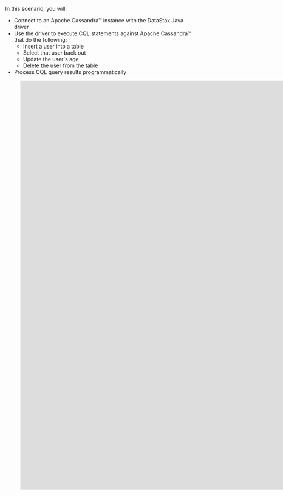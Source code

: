 In this scenario, you will:

* Connect to an Apache Cassandra™ instance with the DataStax Java driver
* Use the driver to execute CQL statements against Apache Cassandra™ that do the following:
  * Insert a user into a table
  * Select that user back out
  * Update the user's age
  * Delete the user from the table
* Process CQL query results programmatically


<figure class="video_container">
  <iframe src="https://player.vimeo.com/video/369471675" width="1920" height="1080" frameborder="0"></iframe>
</figure>
